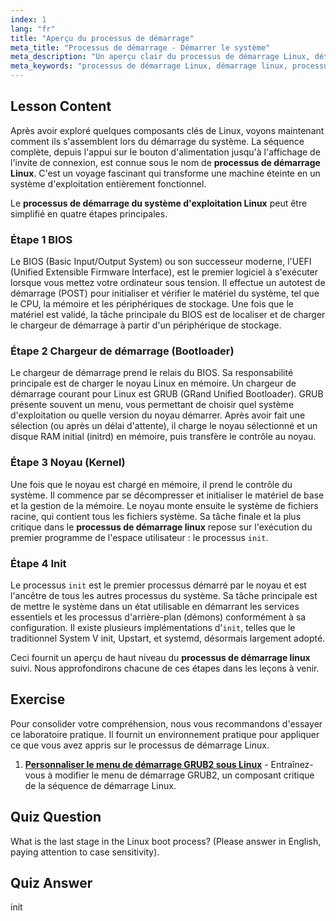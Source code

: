 ```yaml
---
index: 1
lang: "fr"
title: "Aperçu du processus de démarrage"
meta_title: "Processus de démarrage - Démarrer le système"
meta_description: "Un aperçu clair du processus de démarrage Linux, détaillant les quatre étapes clés : BIOS, chargeur de démarrage, noyau et init. Découvrez le processus complet de démarrage du système d'exploitation Linux, de la mise sous tension à l'invite de connexion."
meta_keywords: "processus de démarrage Linux, démarrage linux, processus de démarrage linux, processus de démarrage du système d'exploitation linux, BIOS, chargeur de démarrage, noyau, init, tutoriel Linux, guide Linux, débutant"
---
```


## Lesson Content

Après avoir exploré quelques composants clés de Linux, voyons maintenant comment ils s'assemblent lors du démarrage du système. La séquence complète, depuis l'appui sur le bouton d'alimentation jusqu'à l'affichage de l'invite de connexion, est connue sous le nom de **processus de démarrage Linux**. C'est un voyage fascinant qui transforme une machine éteinte en un système d'exploitation entièrement fonctionnel.

Le **processus de démarrage du système d'exploitation Linux** peut être simplifié en quatre étapes principales.

### Étape 1 BIOS

Le BIOS (Basic Input/Output System) ou son successeur moderne, l'UEFI (Unified Extensible Firmware Interface), est le premier logiciel à s'exécuter lorsque vous mettez votre ordinateur sous tension. Il effectue un autotest de démarrage (POST) pour initialiser et vérifier le matériel du système, tel que le CPU, la mémoire et les périphériques de stockage. Une fois que le matériel est validé, la tâche principale du BIOS est de localiser et de charger le chargeur de démarrage à partir d'un périphérique de stockage.

### Étape 2 Chargeur de démarrage (Bootloader)

Le chargeur de démarrage prend le relais du BIOS. Sa responsabilité principale est de charger le noyau Linux en mémoire. Un chargeur de démarrage courant pour Linux est GRUB (GRand Unified Bootloader). GRUB présente souvent un menu, vous permettant de choisir quel système d'exploitation ou quelle version du noyau démarrer. Après avoir fait une sélection (ou après un délai d'attente), il charge le noyau sélectionné et un disque RAM initial (initrd) en mémoire, puis transfère le contrôle au noyau.

### Étape 3 Noyau (Kernel)

Une fois que le noyau est chargé en mémoire, il prend le contrôle du système. Il commence par se décompresser et initialiser le matériel de base et la gestion de la mémoire. Le noyau monte ensuite le système de fichiers racine, qui contient tous les fichiers système. Sa tâche finale et la plus critique dans le **processus de démarrage linux** repose sur l'exécution du premier programme de l'espace utilisateur : le processus `init`.

### Étape 4 Init

Le processus `init` est le premier processus démarré par le noyau et est l'ancêtre de tous les autres processus du système. Sa tâche principale est de mettre le système dans un état utilisable en démarrant les services essentiels et les processus d'arrière-plan (démons) conformément à sa configuration. Il existe plusieurs implémentations d'`init`, telles que le traditionnel System V init, Upstart, et systemd, désormais largement adopté.

Ceci fournit un aperçu de haut niveau du **processus de démarrage linux** suivi. Nous approfondirons chacune de ces étapes dans les leçons à venir.

## Exercise

Pour consolider votre compréhension, nous vous recommandons d'essayer ce laboratoire pratique. Il fournit un environnement pratique pour appliquer ce que vous avez appris sur le processus de démarrage Linux.

1.  **[Personnaliser le menu de démarrage GRUB2 sous Linux](https://labex.io/fr/labs/comptia-customize-the-grub2-boot-menu-in-linux-590859)** - Entraînez-vous à modifier le menu de démarrage GRUB2, un composant critique de la séquence de démarrage Linux.

## Quiz Question

What is the last stage in the Linux boot process? (Please answer in English, paying attention to case sensitivity).

## Quiz Answer

init
